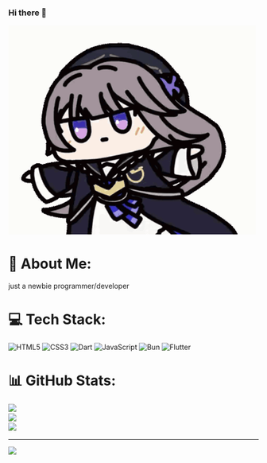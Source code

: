### Hi there 👋

![kururing](kururin-kuru-kuru.gif)

# 💫 About Me:
just a newbie programmer/developer


# 💻 Tech Stack:
![HTML5](https://img.shields.io/badge/html5-%23E34F26.svg?style=for-the-badge&logo=html5&logoColor=white) ![CSS3](https://img.shields.io/badge/css3-%231572B6.svg?style=for-the-badge&logo=css3&logoColor=white) ![Dart](https://img.shields.io/badge/dart-%230175C2.svg?style=for-the-badge&logo=dart&logoColor=white) ![JavaScript](https://img.shields.io/badge/javascript-%23323330.svg?style=for-the-badge&logo=javascript&logoColor=%23F7DF1E) ![Bun](https://img.shields.io/badge/Bun-%23000000.svg?style=for-the-badge&logo=bun&logoColor=white) ![Flutter](https://img.shields.io/badge/Flutter-%2302569B.svg?style=for-the-badge&logo=Flutter&logoColor=white)
# 📊 GitHub Stats:
![](https://github-readme-stats.vercel.app/api?username=riido&theme=blueberry&hide_border=false&include_all_commits=true&count_private=false)<br/>
![](https://github-readme-streak-stats.herokuapp.com/?user=riido&theme=blueberry&hide_border=false)<br/>
![](https://github-readme-stats.vercel.app/api/top-langs/?username=riido&theme=blueberry&hide_border=false&include_all_commits=true&count_private=false&layout=compact)

---
[![](https://visitcount.itsvg.in/api?id=riido&icon=0&color=6)](https://visitcount.itsvg.in)

<!-- Proudly created with GPRM ( https://gprm.itsvg.in ) -->

